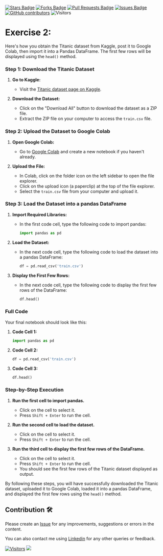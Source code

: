 
<a href="https://github.com/drshahizan/Python_EDA/stargazers"><img src="https://img.shields.io/github/stars/drshahizan/Python_EDA" alt="Stars Badge"/></a>
<a href="https://github.com/drshahizan/Python_EDA/network/members"><img src="https://img.shields.io/github/forks/drshahizan/Python_EDA" alt="Forks Badge"/></a>
<a href="https://github.com/drshahizan/Python_EDA/pulls"><img src="https://img.shields.io/github/issues-pr/drshahizan/Python_EDA" alt="Pull Requests Badge"/></a>
<a href="https://github.com/drshahizan/Python_EDA/issues"><img src="https://img.shields.io/github/issues/drshahizan/Python_EDA" alt="Issues Badge"/></a>
<a href="https://github.com/drshahizan/Python_EDA/graphs/contributors"><img alt="GitHub contributors" src="https://img.shields.io/github/contributors/drshahizan/Python_EDA?color=2b9348"></a>
![Visitors](https://api.visitorbadge.io/api/visitors?path=https%3A%2F%2Fgithub.com%2Fdrshahizan%2FPython_EDA&labelColor=%23d9e3f0&countColor=%23697689&style=flat)

# Exercise 2: 

Here's how you obtain the Titanic dataset from Kaggle, post it to Google Colab, then import it into a Pandas DataFrame. The first few rows will be displayed using the `head()` method.


### Step 1: Download the Titanic Dataset
1. **Go to Kaggle:**
   - Visit the [Titanic dataset page on Kaggle](https://www.kaggle.com/c/titanic/data).

2. **Download the Dataset:**
   - Click on the "Download All" button to download the dataset as a ZIP file.
   - Extract the ZIP file on your computer to access the `train.csv` file.

### Step 2: Upload the Dataset to Google Colab
1. **Open Google Colab:**
   - Go to [Google Colab](https://colab.research.google.com/) and create a new notebook if you haven't already.

2. **Upload the File:**
   - In Colab, click on the folder icon on the left sidebar to open the file explorer.
   - Click on the upload icon (a paperclip) at the top of the file explorer.
   - Select the `train.csv` file from your computer and upload it.

### Step 3: Load the Dataset into a pandas DataFrame
1. **Import Required Libraries:**
   - In the first code cell, type the following code to import pandas:
     ```python
     import pandas as pd
     ```

2. **Load the Dataset:**
   - In the next code cell, type the following code to load the dataset into a pandas DataFrame:
     ```python
     df = pd.read_csv('train.csv')
     ```

3. **Display the First Few Rows:**
   - In the next code cell, type the following code to display the first few rows of the DataFrame:
     ```python
     df.head()
     ```

### Full Code
Your final notebook should look like this:

1. **Code Cell 1:**
   ```python
   import pandas as pd
   ```

2. **Code Cell 2:**
   ```python
   df = pd.read_csv('train.csv')
   ```

3. **Code Cell 3:**
   ```python
   df.head()
   ```

### Step-by-Step Execution
1. **Run the first cell to import pandas.** 
   - Click on the cell to select it.
   - Press `Shift + Enter` to run the cell.

2. **Run the second cell to load the dataset.**
   - Click on the cell to select it.
   - Press `Shift + Enter` to run the cell.

3. **Run the third cell to display the first few rows of the DataFrame.**
   - Click on the cell to select it.
   - Press `Shift + Enter` to run the cell.
   - You should see the first few rows of the Titanic dataset displayed as output.

By following these steps, you will have successfully downloaded the Titanic dataset, uploaded it to Google Colab, loaded it into a pandas DataFrame, and displayed the first few rows using the `head()` method.


## Contribution 🛠️
Please create an [Issue](https://github.com/drshahizan/Python_EDA/issues) for any improvements, suggestions or errors in the content.

You can also contact me using [Linkedin](https://www.linkedin.com/in/drshahizan/) for any other queries or feedback.

[![Visitors](https://api.visitorbadge.io/api/visitors?path=https%3A%2F%2Fgithub.com%2Fdrshahizan&labelColor=%23697689&countColor=%23555555&style=plastic)](https://visitorbadge.io/status?path=https%3A%2F%2Fgithub.com%2Fdrshahizan)
![](https://hit.yhype.me/github/profile?user_id=81284918)

